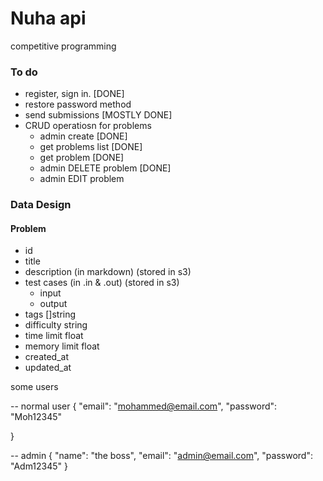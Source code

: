 # Nuha api

competitive programming



### To do

- register, sign in. [DONE]
- restore password method
- send submissions [MOSTLY DONE]
- CRUD operatiosn for problems 
  - admin create [DONE]
  - get problems list [DONE]
  - get problem [DONE]
  - admin DELETE problem [DONE]
  - admin EDIT problem




### Data Design 

#### Problem

- id
- title
- description (in markdown) (stored in s3)
- test cases (in .in & .out) (stored in s3)
  - input
  - output
- tags []string
- difficulty string
- time limit float
- memory limit float
- created_at
- updated_at



some users

-- normal user
{
    "email": "mohammed@email.com",
    "password": "Moh12345"

}


-- admin
{
    "name": "the boss",
    "email": "admin@email.com",
    "password": "Adm12345"
}
